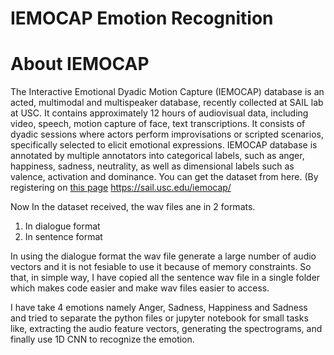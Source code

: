 # IEMOCAP Emotion Recognition

# About IEMOCAP
The Interactive Emotional Dyadic Motion Capture (IEMOCAP) database is an acted, multimodal and multispeaker database, recently collected at SAIL lab at USC. It contains approximately 12 hours of audiovisual data, including video, speech, motion capture of face, text transcriptions. It consists of dyadic sessions where actors perform improvisations or scripted scenarios, specifically selected to elicit emotional expressions. IEMOCAP database is annotated by multiple annotators into categorical labels, such as anger, happiness, sadness, neutrality, as well as dimensional labels such as valence, activation and dominance.
You can get the dataset from here. (By registering on [this page](https://sail.usc.edu/iemocap/release_form.php) 
https://sail.usc.edu/iemocap/ 

Now In the dataset received, the wav files ane in 2 formats.
1. In dialogue format
2. In sentence format 

In using the dialogue format the wav file generate a large number of audio vectors and it is not fesiable to use it because of memory constraints. So that, in simple way, I have copied all the sentence wav file in a single folder which makes code easier and make wav files easier to access.

I have take 4 emotions namely Anger, Sadness, Happiness and Sadness and tried to separate the python files or jupyter notebook for small tasks like, extracting the audio feature vectors, generating the spectrograms, and finally use 1D CNN to recognize the emotion. 
